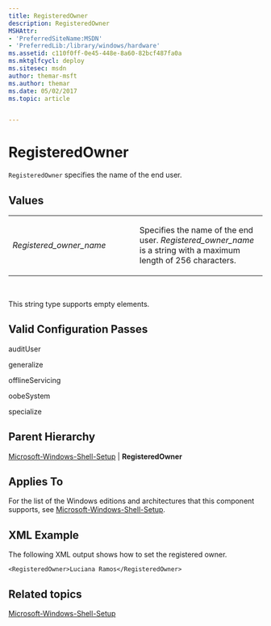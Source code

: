 ```yaml
---
title: RegisteredOwner
description: RegisteredOwner
MSHAttr:
- 'PreferredSiteName:MSDN'
- 'PreferredLib:/library/windows/hardware'
ms.assetid: c110f0ff-0e45-448e-8a60-82bcf487fa0a
ms.mktglfcycl: deploy
ms.sitesec: msdn
author: themar-msft
ms.author: themar
ms.date: 05/02/2017
ms.topic: article


---
```


# RegisteredOwner


`RegisteredOwner` specifies the name of the end user.

## Values


<table>
<colgroup>
<col width="50%" />
<col width="50%" />
</colgroup>
<tbody>
<tr class="odd">
<td><p><em>Registered_owner_name</em></p></td>
<td><p>Specifies the name of the end user. <em>Registered_owner_name</em> is a string with a maximum length of 256 characters.</p></td>
</tr>
</tbody>
</table>

 

This string type supports empty elements.

## Valid Configuration Passes


auditUser

generalize

offlineServicing

oobeSystem

specialize

## Parent Hierarchy


[Microsoft-Windows-Shell-Setup](microsoft-windows-shell-setup.md) | **RegisteredOwner**

## Applies To


For the list of the Windows editions and architectures that this component supports, see [Microsoft-Windows-Shell-Setup](microsoft-windows-shell-setup.md).

## XML Example


The following XML output shows how to set the registered owner.

```
<RegisteredOwner>Luciana Ramos</RegisteredOwner>
```

## Related topics


[Microsoft-Windows-Shell-Setup](microsoft-windows-shell-setup.md)

 

 







